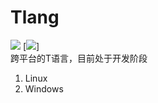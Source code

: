 # Tlang
[![](https://travis-ci.com/Nevermore1994/Tlang.svg?branch=master)](https://travis-ci.com/github/Nevermore1994/Tlang)
[![](https://github.com/Nevermore1994/Tlang/workflows/CMake/badge.svg)]
<br>
跨平台的T语言，目前处于开发阶段
<br>

1. Linux
2. Windows
